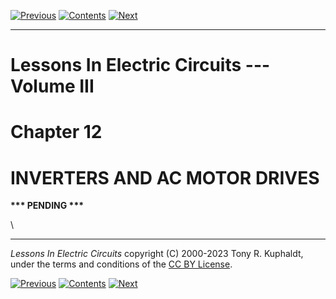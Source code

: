 [![Previous](previous.jpg)](SEMI_11.html) [![Contents](contents.jpg)](index.html) [![Next](next.jpg)](SEMI_13.html)

---

# Lessons In Electric Circuits --- Volume III

# Chapter 12

# INVERTERS AND AC MOTOR DRIVES

**\*\*\* PENDING \*\*\***

\

---

_Lessons In Electric Circuits_ copyright (C) 2000-2023 Tony R. Kuphaldt, under the terms and conditions of the [CC BY License](SEMI_A3.html).

[![Previous](previous.jpg)](SEMI_11.html) [![Contents](contents.jpg)](index.html) [![Next](next.jpg)](SEMI_13.html)
